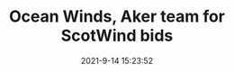 ---
"title": "Ocean Winds, Aker team for ScotWind bids"
"date": "2021-9-14 15:23:52"
"feed_name": "OFFSHOREMAG"
"feed_website": "https://www.offshore-mag.com/"
"feed_rss": "https://www.offshore-mag.com/__rss/website-scheduled-content.xml?input=%7B%22sectionAlias%22%3A%22home%22%7D"
"link": "https://www.offshore-mag.com/renewable-energy/article/14210274/ocean-winds-aker-offshore-wind-team-for-scotwind-bids"
"file": "_posts/dd03db9158322234468de7f5d5e57f99272b9da7.md"
"accident": "0"
"drilling": "0"
---